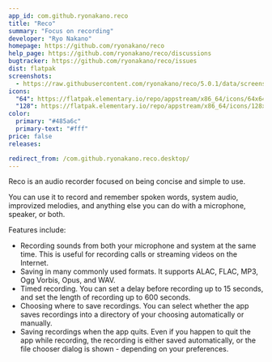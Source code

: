 ```yaml
---
app_id: com.github.ryonakano.reco
title: "Reco"
summary: "Focus on recording"
developer: "Ryo Nakano"
homepage: https://github.com/ryonakano/reco
help_page: https://github.com/ryonakano/reco/discussions
bugtracker: https://github.com/ryonakano/reco/issues
dist: flatpak
screenshots:
  - https://raw.githubusercontent.com/ryonakano/reco/5.0.1/data/screenshots/pantheon/welcome-init-light.png
icons:
  "64": https://flatpak.elementary.io/repo/appstream/x86_64/icons/64x64/com.github.ryonakano.reco.png
  "128": https://flatpak.elementary.io/repo/appstream/x86_64/icons/128x128/com.github.ryonakano.reco.png
color:
  primary: "#485a6c"
  primary-text: "#fff"
price: false
releases:

redirect_from: /com.github.ryonakano.reco.desktop/
---
```


<p>Reco is an audio recorder focused on being concise and simple to use.</p>
<p>You can use it to record and remember spoken words, system audio, improvized melodies, and anything else you can do with a microphone, speaker, or both.</p>
<p>Features include:</p>
<ul>
<li>Recording sounds from both your microphone and system at the same time. This is useful for recording calls or streaming videos on the Internet.</li>
<li>Saving in many commonly used formats. It supports ALAC, FLAC, MP3, Ogg Vorbis, Opus, and WAV.</li>
<li>Timed recording. You can set a delay before recording up to 15 seconds, and set the length of recording up to 600 seconds.</li>
<li>Choosing where to save recordings. You can select whether the app saves recordings into a directory of your choosing automatically or manually.</li>
<li>Saving recordings when the app quits. Even if you happen to quit the app while recording, the recording is either saved automatically, or the file chooser dialog is shown - depending on your preferences.</li>
</ul>